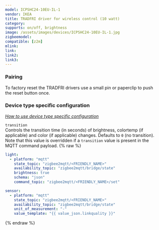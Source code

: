 ```yaml
---
model: ICPSHC24-10EU-IL-1
vendor: IKEA
title: TRADFRI driver for wireless control (10 watt)
category:
supports: on/off, brightness
image: /assets/images/devices/ICPSHC24-10EU-IL-1.jpg
zigbeemodel: 
compatible: [z2m]
mlink: 
link: 
link2: 
link3: 
---
```

### Pairing
To factory reset the TRADFRI drivers use a
small pin or paperclip to push the reset button once.


### Device type specific configuration
*[How to use device type specific configuration](https://www.zigbee2mqtt.io/information/configuration)*


`transition`   
Controls the transition time (in seconds) of brightness,
colortemp (if applicable) and color (if applicable) changes. Defaults to `0` (no transition).
Note that this value is overridden if a `transition` value is present in the MQTT command payload. 
{% raw %}
```yaml
light:
  - platform: "mqtt"
    state_topic: "zigbee2mqtt/<FRIENDLY_NAME>"
    availability_topic: "zigbee2mqtt/bridge/state"
    brightness: true
    schema: "json"
    command_topic: "zigbee2mqtt/<FRIENDLY_NAME>/set"

sensor:
  - platform: "mqtt"
    state_topic: "zigbee2mqtt/<FRIENDLY_NAME>"
    availability_topic: "zigbee2mqtt/bridge/state"
    unit_of_measurement: "-"
    value_template: "{{ value_json.linkquality }}"
```
{% endraw %}


